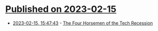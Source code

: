 # [Published on 2023-02-15](index.md)

* [2023-02-15, 15:47:43](https://lobste.rs/s/zl2mji/four_horsemen_tech_recession) - [The Four Horsemen of the Tech Recession](https://stratechery.com/2023/the-four-horsemen-of-the-tech-recession/)
